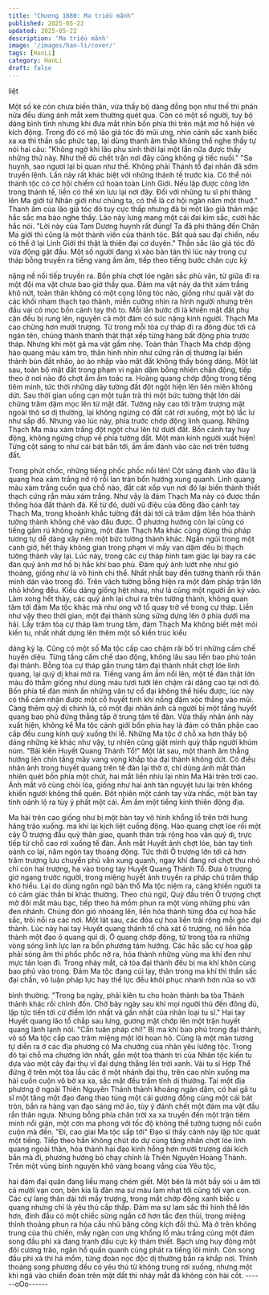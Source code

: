 ```yaml
---
title: "Chương 1880: Ma triều mãnh"
published: 2025-05-22
updated: 2025-05-22
description: 'Ma triều mãnh'
image: '/images/han-li/cover/'
tags: [HanLi]
category: HanLi
draft: false
---
```


liệt

Một số kẻ còn chưa biến thân, vừa thấy bộ dáng đồng bọn như
thế thì phân nửa đều dùng ánh mắt xem thường quét qua.
Còn có một số người, tuy bộ dáng bình tĩnh nhưng khi đưa mắt
nhìn bốn phía thì trên mặt mơ hồ hiện vẻ kích động.
Trong đó có mộ lão giả tóc đỏ mũi ưng, nhìn cảnh sắc xanh biếc
xa xa thì thần sắc phức tạp, lại dùng thanh âm thấp không thể
nghe thấy tự nói hai câu:
"Không ngờ khi lão phu sinh thời lại một lần nữa được thấy những
thứ này. Như thế dù chết trận nơi đây cũng không gì tiếc nuối."
"Sa huynh, sao ngươi lại bi quan như thế. Không phải Thánh tổ
đại nhân đã sớm truyền lệnh. Lần này rất khác biệt với những
thánh tế trước kia. Có thể nói thánh tộc có cơ hội chiếm cứ hoàn
toàn Linh Giới. Nếu lập được công lớn trong thánh tế, liền có thể
xin lưu lại nơi đây. Đối với những tu sĩ phi thăng lên Ma giới từ
Nhân giới như chúng ta, có thể là cơ hội ngàn năm một thuở."
Thanh âm của lão giả tóc đỏ tuy cực thấp nhưng đã bị một lão giả
thân mặc hắc sắc ma bào nghe thấy. Lão này lưng mang một cái
đai kim sắc, cười hắc hắc nói.
"Lời này của Tam Dương huynh rất đúng! Ta đã phi thăng đến
Chân Ma giới thì cũng là một thành viên của thánh tộc. Bất quá
sau đại chiến, nếu có thể ở lại Linh Giới thì thật là thiên đại cơ
duyên." Thần sắc lão giả tóc đỏ vừa động gật đầu.
Một số người đang xì xào bàn tán thì lúc này trong cự tháp bỗng
truyền ra tiếng vang ầm ầm, tiếp theo tiếng bước chân cực kỳ

nặng nề nối tiếp truyền ra.
Bốn phía chợt lóe ngân sắc phù văn, từ giữa đi ra một đội ma vật
chưa bao giờ thấy qua.
Đám ma vật này da thịt xám trắng khô nứt, toàn thân không có
một cọng lông tóc nào, giống như quái vật do các khối nham
thạch tạo thành, miễn cưỡng nhìn ra hình người nhưng trên đầu
vai có mọc bốn cánh tay thô to. Mỗi lần bước đi là khiến mặt đất
phụ cận đều bị rung lên, nguyên cả một đám có sức nặng kinh
người.
Thạch Ma cao chừng hơn mười trượng. Từ trong mỗi tòa cự tháp
đi ra đông đúc tới cả ngàn tên, chúng thành thành thật thật xếp
từng hàng bất động phía trước tháp.
Nhưng khi một gã ma vật gầm nhẹ. Toàn thân Thạch Ma chớp
động hào quang màu xám tro, thân hình nhìn như cứng rắn dị
thường lại biến thành bùn đất nhão, ào ào nhập vào mặt đất
không thấy bóng dáng.
Một lát sau, toàn bộ mặt đất trong phạm vi ngàn dặm bỗng nhiên
chấn động, tiếp theo ở nơi nào đó chợt ầm ầm toác ra.
Hoàng quang chớp động trong tiếng tiêm minh, tức thời những
dãy tường đất đột ngột hiện lên liên miên không dứt. Sau thời
gian uống cạn một tuần trà thì một bức tường thật lớn dài chừng
trăm dặm mọc lên từ mặt đất.
Tường này cao tới trăm trượng mặt ngoài thô sơ dị thường, lại
không ngừng có đất cát rơi xuống, một bộ lắc lư như sắp đổ.
Nhưng vào lúc này, phía trước chớp động linh quang. Những
Thạch Ma màu xám trắng đột ngột chui lên từ dưới đất. Bốn cánh
tay huy động, không ngừng chụp về phía tường đất.
Một màn kinh người xuất hiện!
Từng cột sáng to như cái bát bắn tới, ầm ầm đánh vào các nơi
trên tường đất.

Trong phút chốc, những tiếng phốc phốc nổi lên!
Cột sáng đánh vào đâu là quang hoa xám trắng nở rộ rồi lan tràn
bốn hướng xung quanh. Linh quang màu xám trắng cuốn qua chỗ
nào, đất cát xốp vụn nơi đó lại biến thành thiết thạch cứng rắn
màu xám trắng.
Như vậy là đám Thạch Ma này có được thần thông hóa đất thành
đá.
Kể từ đó, dưới vũ điệu của đông đảo cánh tay Thạch Ma, trong
khoảnh khắc tường đất dài tới cả trăm dặm liền hóa thành tường
thành không chê vào đâu được.
Ở phương hướng còn lại cũng có tiếng gầm rú không ngừng, một
đám Thạch Ma khác cũng dùng thủ pháp tương tự dễ dàng xây
nên một bức tường thành khác.
Ngắn ngủi trong một canh giờ, hết thảy không gian trong phạm vi
mấy vạn dặm đều bị thạch tường thành vây lại.
Lúc này, trong các cự tháp hình tam giác lại bay ra các đàn quỷ
ảnh mơ hồ bị hắc khí bao phủ.
Đám quỷ ảnh lướt nhẹ như gió thoảng, giống như là vô hình chi
thể. Nhất nhất bay đến tường thành rồi thân mình dán vào trong
đó. Trên vách tường bỗng hiện ra một đám pháp trận lớn nhỏ
không đều. Kiểu dáng giống hệt nhau, như là cùng một người ấn
ký vào.
Làm xong hết thảy, các quỷ ảnh lại chui ra trên tường thành,
không quan tâm tới đám Ma tộc khác mà như ong vỡ tổ quay trở
về trong cự tháp.
Liền như vậy theo thời gian, một đại thành sừng sững dựng lên ở
phía dưới ma hải.
Lấy trăm tòa cự tháp làm trung tâm, đám Thạch Ma không biết
mệt mỏi kiến tu, nhất nhất dựng lên thêm một số kiến trúc kiểu

dáng kỳ lạ.
Cũng có một số Ma tộc cấp cao chậm rãi bố trí những cấm chế
huyền diệu. Từng tầng cấm chế dao động, không lâu sau liền bao
phủ toàn đại thành.
Bỗng tòa cự tháp gần trung tâm đại thành nhất chợt lóe linh
quang, lại quỷ dị khai mở ra.
Tiếng vang ầm ầm nổi lên, một tế đàn thật lớn màu đỏ thẫm giống
như dùng máu tươi tưới lên chậm rãi dâng cao tại nơi đó.
Bốn phía tế đàn minh ấn những văn tự cổ đại không thể hiểu
được, lúc này có thể cảm nhận được một cỗ huyết tinh khí nồng
đậm xộc thẳng vào mũi.
Càng thêm quỷ dị chính là, có một đại nhân ảnh cả người bị một
tầng huyết quang bao phủ đứng thẳng tắp ở trung tâm tế đàn.
Vừa thấy nhân ảnh này xuất hiện, không kể Ma tộc cảnh giới bốn
phía hay là đám có thân phận cao cấp đều cung kính quỳ xuống
thi lễ.
Những Ma tộc ở chỗ xa hơn thấy bộ dáng những kẻ khác như
vậy, tự nhiên cũng giật mình quỳ thấp người khúm núm.
"Bái kiến Huyết Quang Thánh Tổ!"
Một lát sau, một thanh âm thẳng hướng lên chín tầng mây vang
vọng khắp tòa đại thành không dứt.
Có điều nhân ảnh trong huyết quang trên tế đàn lại thờ ơ, chỉ
dùng ánh mắt thản nhiên quét bốn phía một chút, hai mắt liền
nhíu lại nhìn Ma Hải trên trời cao.
Ánh mắt vô cùng chói lóa, giống như hai ánh tàn nguyệt lưu lại
trên không khiến người không thể quên. Đột nhiên một cánh tay
vừa nhấc, một bàn tay tinh oánh lộ ra tùy ý phất một cái.
Ầm ầm một tiếng kinh thiên động địa.

Ma hải trên cao giống như bị một bàn tay vô hình khổng lồ trên
trời hung hăng trảo xuống. ma khí lại kịch liệt cuồng động. Hào
quang chợt lóe rồi một cây Ô trượng đầu quỷ thân giao, quanh
thân trải rộng hoa văn quỷ dị, trực tiếp từ chỗ cao rơi xuống tế
đàn.
Ánh mắt Huyết ảnh chợt lóe, bàn tay tinh oánh co lại, năm ngón
tay thoáng động.
Tức thời Ô trượng lớn tới cả hơn trăm trượng lưu chuyển phù văn
xung quanh, ngay khi đang rơi chợt thu nhỏ chỉ còn hai trượng,
hạ vào trong tay Huyết Quang Thánh Tổ.
Đưa ô trượng giơ ngang trước người, trong miệng huyết ảnh
truyền ra pháp chú trầm thấp khó hiểu. Lại do dùng ngôn ngữ bản
thổ Ma tộc niệm ra, càng khiến người ta có cảm giác thần bí khác
thường.
Theo chú ngữ, Quỷ đầu trên Ô trượng chợt mở đôi mắt màu bạc,
tiếp theo há mồm phun ra một vùng những phù văn đen nhánh.
Chúng đón gió nhoáng lên, liền hóa thành từng đóa cự hoa hắc
sắc, trôi nổi ra các nơi.
Một lát sau, các đóa cự hoa liền trải rộng mỗi góc đại thành.
Lúc này hai tay Huyết quang thánh tổ chà xát ô trượng, nó liền
hóa thành một đạo ô quang quỉ dị.
Ô quang chớp động, từ trong tỏa ra những vòng sóng linh lực lan
ra bốn phương tám hướng.
Các hắc sắc cự hoa gặp phải sóng âm thì phốc phốc nở ra, hóa
thành những vùng ma khí đen như mực tán loạn đi.
Trong nháy mắt, cả tòa đại thành đều bị ma khí khôn cùng bao
phủ vào trong.
Đám Ma tộc đang cúi lạy, thân trong ma khí thì thần sắc đại chấn,
vô luận pháp lực hay thể lực đều khôi phục nhanh hơn nửa so với

bình thường.
"Trong ba ngày, phải kiên tu cho hoàn thành ba tòa Thánh thành
khác rồi chỉnh đốn. Chờ bảy ngày sau khi mọi người thủ đến đông
đủ, lập tức tiến tới cứ điểm lớn nhất và gần nhất của nhân loại tu
sĩ." Hai tay Huyết quang lão tổ chắp sau lưng, gương mặt chớp
lên một trận huyết quang lành lạnh nói.
"Cẩn tuân pháp chỉ!"
Bị ma khí bao phủ trong đại thành, vô số Ma tộc cấp cao trăm
miệng một lời hoan hô.
Cũng là một màn tương tự diễn ra ở các địa phương có Ma
chướng của nhân yêu lưỡng tộc.
Trong đó tại chỗ ma chướng lớn nhất, gần một tòa thành trì của
Nhân tộc kiến tu dựa vào một cây đại thụ vĩ đại dựng thẳng lên
trời xanh. Vài tu sĩ Hợp Thể đứng ở trên một tòa lầu các ở một
nhánh đại thụ, trên cao nhìn xuống ma hải cuồn cuộn vô bờ xa
xa, sắc mặt đều trầm tĩnh dị thường.
Tại một địa phương ở ngoài Thiên Nguyên Thánh thành khoảng
ngàn dặm, có hai gã tu sĩ một tăng một đạo đang thao túng một
cái gương đồng cùng một cái bát tròn, bắn ra hàng vạn đạo sáng
mờ ảo, tùy ý đánh chết một đám ma vật đầu rắn thân ngựa.
Nhưng bỗng phía chân trời xa xa truyền đến một trận tiêm minh
nổi giận, một cơn ma phong với tốc độ không thể tưởng tượng nổi
cuồn cuộn mà đến.
"Đi, cao giai Ma tộc sắp tới" Đạo sĩ thấy cảnh này lập tức quát
một tiếng.
Tiếp theo hắn không chút do dự cùng tăng nhân chợt lóe linh
quang ngoài thân, hóa thành hai đạo kinh hồng hơn mười trượng
dài kích bắn mà đi, phương hướng bỏ chạy chính là Thiên
Nguyên Hoàng Thành.
Trên một vùng bình nguyên khô vàng hoang vắng của Yêu tộc,

hai đám đại quân đang liều mạng chém giết.
Một bên là một bầy sói u âm tới cả mười vạn con, bên kia là đàn
ma sư màu lam nhạt tới cũng tới vạn con.
Các cự lang thân dài tới mấy trượng, trong mắt chớp động xanh
biếc u quang nhưng chỉ là yêu thú cấp thấp.
Đám ma sư lam sắc thì hình thể lớn hơn, đỉnh đầu có một chiếc
sừng ngắn cỡ hơn tấc đen thùi, trong miệng thỉnh thoảng phun ra
hỏa cầu nhũ băng công kích đối thủ.
Mà ở trên không trung của thú chiến, mấy ngàn con ưng khổng lồ
màu trắng cùng một đám song đầu phi xà đang tranh đấu cực kỳ
thảm thiết.
Bạch ưng huy động một đôi cương trảo, ngân hồ quấn quanh
cùng phát ra tiếng lôi minh. Còn song đầu phi xà thì há mồm, từng
đoàn nọc độc dị thường bắn ra khắp nơi.
Thỉnh thoảng song phương đều có yêu thú từ không trung rơi
xuống, nhưng một khi ngã vào chiến đoàn trên mặt đất thì nháy
mắt đã không còn hài cốt.
------oOo------
